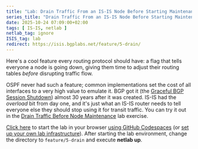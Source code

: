 ```yaml
---
title: "Lab: Drain Traffic From an IS-IS Node Before Starting Maintenance"
series_title: "Drain Traffic From an IS-IS Node Before Starting Maintenance"
date: 2025-10-24 07:09:00+02:00
tags: [ IS-IS, netlab ]
netlab_tag: ignore
ISIS_tag: lab
redirect: https://isis.bgplabs.net/feature/5-drain/
---
```

Here's a cool feature every routing protocol should have: a flag that tells everyone a node is going down, giving them time to adjust their routing tables *before* disrupting traffic flow.

OSPF never had such a feature; common implementations set the cost of all interfaces to a very high value to emulate it. BGP got it (the [Graceful BGP Session Shutdown](https://datatracker.ietf.org/doc/html/rfc8326)) almost 30 years after it was created. IS-IS had the *overload* bit from day one, and it's just what an IS-IS router needs to tell everyone else they should stop using it for transit traffic. You can try it out in the [Drain Traffic Before Node Maintenance](https://isis.bgplabs.net/feature/5-drain/) lab exercise.

[Click here](https://github.com/codespaces/new/bgplab/isis) to start the lab in your browser [using GitHub Codespaces](https://isis.bgplabs.net/4-codespaces/) (or [set up your own lab infrastructure](https://isis.bgplabs.net/1-setup/)). After starting the lab environment, change the directory to `feature/5-drain` and execute **netlab up**.
